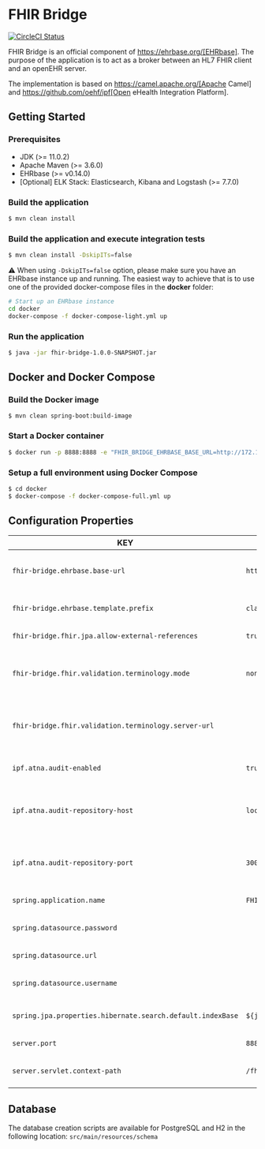 # FHIR Bridge

[![CircleCI Status](https://circleci.com/gh/ehrbase/fhir-bridge-poc.svg?style=shield)](https://circleci.com/gh/ehrbase/fhir-bridge-poc)


FHIR Bridge is an official component of https://ehrbase.org/[EHRbase].
The purpose of the application is to act as a broker between an HL7 FHIR client and an openEHR server.

The implementation is based on https://camel.apache.org/[Apache Camel] and https://github.com/oehf/ipf[Open eHealth Integration Platform].

## Getting Started

### Prerequisites

* JDK (>= 11.0.2)
* Apache Maven (>= 3.6.0)
* EHRbase (>= v0.14.0)
* [Optional] ELK Stack: Elasticsearch, Kibana and Logstash (>= 7.7.0)

### Build the application

```bash
$ mvn clean install
```


### Build the application and execute integration tests


```bash
$ mvn clean install -DskipITs=false
```


:warning: When using `-DskipITs=false` option, please make sure you have an EHRbase instance up and running. The easiest way to achieve that is to use one of the provided docker-compose files in the **docker** folder:

```bash
# Start up an EHRbase instance
cd docker
docker-compose -f docker-compose-light.yml up
```

### Run the application

```bash
$ java -jar fhir-bridge-1.0.0-SNAPSHOT.jar
```

## Docker and Docker Compose

### Build the Docker image

```
$ mvn clean spring-boot:build-image
```


### Start a Docker container

```bash
$ docker run -p 8888:8888 -e "FHIR_BRIDGE_EHRBASE_BASE_URL=http://172.17.0.1:8080/ehrbase/rest/openehr/v1/" --name=fhir-bridge ehrbaseorg/fhir-bridge
```

### Setup a full environment using Docker Compose

```bash
$ cd docker
$ docker-compose -f docker-compose-full.yml up
```

## Configuration Properties

| KEY                                                        | DEFAULT VALUE                                    | DESCRIPTION                                                 |
| ---------------------------------------------------------- | ------------------------------------------------ | ----------------------------------------------------------- |
| `fhir-bridge.ehrbase.base-url`                             | `http://localhost:8080/ehrbase/rest/openehr/v1/` | Base URL for the EHRbase running instance.                  |
| `fhir-bridge.ehrbase.template.prefix`                      | `classpath:/opt/`                                | Prefix to apply to template names.                          |
| `fhir-bridge.fhir.jpa.allow-external-references`           | `true`                                           | Allow remote references.                                    |
| `fhir-bridge.fhir.validation.terminology.mode`             | `none`                                           | Terminology validation mode: `embedded`, `server`, `none`   |
| `fhir-bridge.fhir.validation.terminology.server-url`       |                                                  | Base URL of the server used for the terminology validation. |
| `ipf.atna.audit-enabled`                                   | `true`                                           | Whether auditing is enabled.                                |
| `ipf.atna.audit-repository-host`                           | `localhost`                                      | Host of the ATNA repository to send the events to.          |
| `ipf.atna.audit-repository-port`                           | `3001`                                           | Port of the ATNA repository to send the events to.          |
| `spring.application.name`                                  | `FHIR Bridge`                                    | Application name.                                           |
| `spring.datasource.password`                               |                                                  | Login password of the database.                             |
| `spring.datasource.url`                                    |                                                  | JDBC URL of the database.                                   |
| `spring.datasource.username`                               |                                                  | Login username of the database.                             |
| `spring.jpa.properties.hibernate.search.default.indexBase` | `${java.io.tmpdir}/fhir-bridge-poc/indexes`      | Default base directory for the indexes.                     |
| `server.port`                                              | `8888`                                           | Server HTTP port.                                           |
| `server.servlet.context-path`                              | `/fhir-bridge-poc`                               | Context path of the application.                            |

## Database

The database creation scripts are available for PostgreSQL and H2 in the following location: `src/main/resources/schema`
